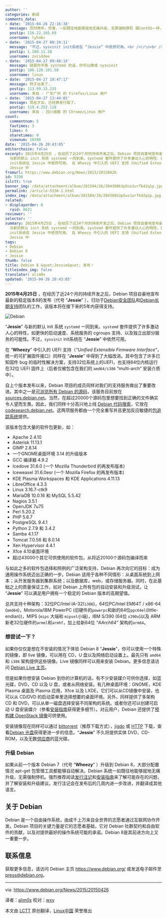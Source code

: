 ```yaml
---
author: ''
categories: 新闻
comments_data:
- date: '2015-04-26 22:16:38'
  message: 历时两年，厉害，一如既往地能够就地无痛升级，无需强制停机 跟CentOS一样，yum update就可以升级不错
  postip: 116.22.165.69
  username: lyhabc
- date: '2015-04-27 00:24:11'
  message: "不过，sysvinit init系统在 “Jessie” 中依然可用。<br />\r\n<br />\r\n啥意思啊，都运行着？"
  postip: 1.180.11.28
  username: zxciddee
- date: '2015-04-27 09:48:14'
  message: 就是你不爽 systemd 的话，你可以换成 sysvinit
  postip: 106.120.101.58
  username: linux
- date: '2015-04-27 10:47:17'
  message: 终于出来了..
  postip: 113.99.15.235
  username: 来自 - 广东广州 的 Firefox/Linux 用户
- date: '2015-04-27 13:44:03'
  message: 现在才出，已经换发行版了。
  postip: 119.4.252.118
  username: 来自 - 四川成都 的 Chrome/Linux 用户
count:
  commentnum: 5
  favtimes: 3
  likes: 0
  sharetimes: 0
  viewnum: 10398
date: '2015-04-26 20:43:05'
editorchoice: false
excerpt: 2015年4月25日 ，在经历了近24个月的持续开发之后，Debian 项目自豪地宣布最新的稳定版本8的发布（代号 Jessie ），归功于Debian安全团队和Debian长期支持团队的工作，该版本将在接下来的5年内获得支持。  Jessie
  与新的默认 init 系统 systemd 一同到来。systemd 套件提供了许多激动人心的特性，如更快的启动速度、系统服务的 cgroups 支持、以及独立出部分服务的可能性。不过，sysvinit
  init系统在 Jessie 中依然可用。 在 Wheezy 中引入的 UEFI 支持（Unified Extensible Firmware Interface，统一的可扩展固件接口）同样在
  Jessie 中
fromurl: https://www.debian.org/News/2015/20150426
id: 5336
islctt: true
banner_img: /data/attachment/album/201504/26/204308k3p5us1urfk42q1p.jpg
permalink: /article-5336-1.html
index_img: /data/attachment/album/201504/26/204308k3p5us1urfk42q1p.jpg.thumb.jpg
related:
- displayorder: 0
  raid: 8621
reviewer: ''
selector: ''
summary: 2015年4月25日 ，在经历了近24个月的持续开发之后，Debian 项目自豪地宣布最新的稳定版本8的发布（代号 Jessie ），归功于Debian安全团队和Debian长期支持团队的工作，该版本将在接下来的5年内获得支持。  Jessie
  与新的默认 init 系统 systemd 一同到来。systemd 套件提供了许多激动人心的特性，如更快的启动速度、系统服务的 cgroups 支持、以及独立出部分服务的可能性。不过，sysvinit
  init系统在 Jessie 中依然可用。 在 Wheezy 中引入的 UEFI 支持（Unified Extensible Firmware Interface，统一的可扩展固件接口）同样在
  Jessie 中
tags:
- Debian
- Debian 8
- Jessie
thumb: false
title: Debian 8 &quot;Jessie&quot; 发布！
titleindex_img: false
translator: alim0x
updated: '2015-04-26 20:43:05'
---
```


**2015年4月25日** ，在经历了近24个月的持续开发之后，Debian 项目自豪地宣布最新的稳定版本8的发布（代号 “**Jessie**” ），归功于[Debian安全团队](http://security-team.debian.org/)和[Debian长期支持](https://wiki.debian.org/LTS)团队的工作，该版本将在接下来的5年内获得支持。


![Debian](/data/attachment/album/201504/26/204308k3p5us1urfk42q1p.jpg)


“**Jessie**” 与新的默认 init 系统 `systemd` 一同到来。`systemd` 套件提供了许多激动人心的特性，如更快的启动速度、系统服务的 cgroups 支持、以及独立出部分服务的可能性。不过，`sysvinit` init系统在 “**Jessie**” 中依然可用。


在 “**Wheezy**” 中引入的 UEFI 支持（*“Unified Extensible Firmware Interface”*，统一的可扩展固件接口）同样在 “**Jessie**” 中得到了大幅改进。其中包含了许多已知固件 bug 的临时性解决方案，支持32位系统上的UEFI，也支持64位内核运行在32位 UEFI 固件上（后者仅被包含在我们的 `amd64/i386` “multi-arch” 安装介质中）。


自上个版本发布以来，Debian 项目的成员同样对我们的支持服务做出了重要改进。其中之一是[可浏览所有 Debian 的源码](https://www.debian.org/News/weekly/2013/14/#sources)，该服务目前放在 [sources.debian.net](https://sources.debian.net/)。当然，在超过20000个源码包里想要找到正确的文件确实令人望而生畏。因此，我们同样十分高兴地上线 [Debian 代码搜索](https://www.debian.org/News/weekly/2014/17/#DCS)，它放在 [codesearch.debian.net](https://codesearch.debian.net/)。这两项服务都由一个完全重写并且更加反应敏捷的[包追踪系统](https://tracker.debian.org/)提供。


该版本包含大量的软件包更新，如：


* Apache 2.4.10
* Asterisk 11.13.1
* GIMP 2.8.14
* 一个GNOME桌面环境 3.14 的升级版本
* GCC 编译器 4.9.2
* Icedove 31.6.0 (一个 Mozilla Thunderbird 的再发布版本)
* Iceweasel 31.6.0esr (一个 Mozilla Firefox 的再发布版本)
* KDE Plasma Workspaces 和 KDE Applications 4.11.13
* LibreOffice 4.3.3
* Linux 3.16.7-ctk9
* MariaDB 10.0.16 和 MySQL 5.5.42
* Nagios 3.5.1
* OpenJDK 7u75
* Perl 5.20.2
* PHP 5.6.7
* PostgreSQL 9.4.1
* Python 2.7.9 和 3.4.2
* Samba 4.1.17
* Tomcat 7.0.56 和 8.0.14
* Xen Hypervisor 4.4.1
* Xfce 4.10桌面环境
* 超过43000个其它可供使用的软件包，从将近20100个源码包编译而来


与如此之多的软件包选择和照例的广泛架构支持，Debian 再次向它的目标：成为通用操作系统迈出正确的一步。Debian 适用于各种不同情形：从桌面系统到上网本；从开发服务器到集群系统；以及数据库，web，或存储服务器。同时，在此基础之上的质量保证工作，如对 Debian 上所有包的自动安装和升级测试，让 “**Jessie**” 可以满足用户拥有一个稳定的 Debian 版本的高期望值。


总共支持十种架构：32位PC/Intel IA-32(`i386`)，64位PC/Intel EM64T / x86-64 (`amd64`)，Motorola/IBM PowerPC (旧硬件的`powerpc`和新的64位`ppc64el`(little-endian))，MIPS (`mips` 大端和 `mipsel`小端)，IBM S/390 (64位 `s390x`)以及 ARM 新老32位硬件的`armel`和`armhf`，加上给新64位 *“AArch64”* 架构的`arm64`。


### 想尝试一下？


如果你仅仅是想在不安装的情况下体验 Debian 8 “**Jessie**”，你可以使用一个特殊的镜像，即 live 镜像，可以用在 CD，U 盘以及网络启动设置上。最先只有 `amd64` 和 `i386` 架构提供这些镜像。Live 镜像同样可以用来安装 Debian。更多信息请访问 [Debian Live 主页](http://live.debian.net/)。


但是如果你想安装 Debian 到你的计算机的话，有不少安装媒介可供你选择，如蓝光碟，DVD，CD 以及 U 盘，或者从网络安装。有几种桌面环境：GNOME，KDE Plasma 桌面及 Plasma 应用，Xfce 以及 LXDE，它们可以从CD镜像中安装，也可以从 CD/DVD 的启动菜单里选择想要的桌面环境。另外，同样提供了多架构 CD 和 DVD，可以从单一磁盘选择安装不同架构的系统。或者你还可以创建可启动 U 盘安装媒介（参看[安装指南](https://www.debian.org/releases/jessie/installmanual)获得更多细节）。对云用户，Debian 还提供了[预构建 OpenStack 镜像](http://cdimage.debian.org/cdimage/openstack/current/)可供使用。


安装镜像现在同样可以通过 [bittorrent](https://www.debian.org/CD/torrent-cd/)（推荐下载方式），[jigdo](https://www.debian.org/CD/jigdo-cd/#which) 或 [HTTP](https://www.debian.org/CD/http-ftp/) 下载，查看[Debian 光盘](https://www.debian.org/CD/)获得更进一步的信息。“**Jessie**” 不久将提供实体 DVD，CD-ROM，以及无数[供应商](https://www.debian.org/CD/vendors)的蓝光碟。


### 升级 Debian


如果从前一个版本 Debian 7（代号 “**Wheezy**” ）升级到 Debian 8，大部分配置情况 apt-get 包管理工具都能够自动解决。Debian 系统一如既往地能够就地无痛升级，无需强制停机。强烈推荐阅读[发行注记](https://www.debian.org/releases/jessie/releasenotes)和[安装指南](https://www.debian.org/releases/jessie/installmanual)来了解可能存在的问题，并了解安装和升级建议。发行注记会在发布后的几周内进一步改进，并翻译成其他语言。


关于 Debian
---------


Debian 是一个自由操作系统，由成千上万来自全世界的志愿者通过互联网协作开发。Debian 项目的关键力量是它的志愿者基础，它对 Debian 社群契约和自由软件的贡献，以及对提供最好的操作系统可能的承诺。Debian 8是其前进方向上又一重要一步。


联系信息
----


获取更多信息，请访问 Debian 主页 <https://www.debian.org/> 或发送电子邮件至[press@debian.org](mailto:press@debian.org)。




---


via: <https://www.debian.org/News/2015/20150426>


译者：[alim0x](https://github.com/alim0x) 校对：[wxy](https://github.com/wxy)


本文由 [LCTT](https://github.com/LCTT/TranslateProject) 原创翻译，[Linux中国](http://linux.cn/) 荣誉推出